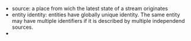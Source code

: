 - source: a place from wich the latest state of a stream originates
- entity identity: entities have globally unique identity. The same entity may have multiple identifiers if it is described by multiple independend sources.
- 